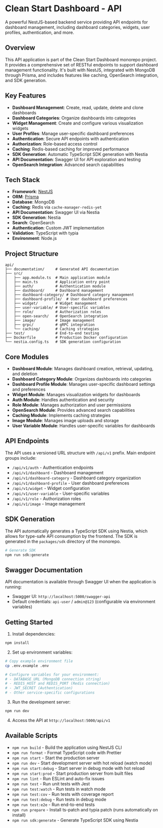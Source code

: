 # Clean Start Dashboard - API

A powerful NestJS-based backend service providing API endpoints for dashboard management, including dashboard categories, widgets, user profiles, authentication, and more.

## Overview

This API application is part of the Clean Start Dashboard monorepo project. It provides a comprehensive set of RESTful endpoints to support dashboard management functionality. It's built with NestJS, integrated with MongoDB through Prisma, and includes features like caching, OpenSearch integration, and SDK generation.

## Key Features

- **Dashboard Management**: Create, read, update, delete and clone dashboards
- **Dashboard Categories**: Organize dashboards into categories
- **Widget Management**: Create and configure various visualization widgets
- **User Profiles**: Manage user-specific dashboard preferences
- **Authentication**: Secure API endpoints with authentication
- **Authorization**: Role-based access control
- **Caching**: Redis-based caching for improved performance
- **SDK Generation**: Automatic TypeScript SDK generation with Nestia
- **API Documentation**: Swagger UI for API exploration and testing
- **OpenSearch Integration**: Advanced search capabilities

## Tech Stack

- **Framework**: [NestJS](https://nestjs.com/)
- **ORM**: [Prisma](https://www.prisma.io/)
- **Database**: MongoDB
- **Caching**: Redis via `cache-manager-redis-yet`
- **API Documentation**: Swagger UI via Nestia
- **SDK Generation**: Nestia
- **Search**: OpenSearch
- **Authentication**: Custom JWT implementation
- **Validation**: TypeScript with typia
- **Environment**: Node.js

## Project Structure

```
api/
├── documentation/     # Generated API documentation
├── src/
│   ├── app.module.ts  # Main application module
│   ├── main.ts        # Application entry point
│   ├── auth/          # Authentication module
│   ├── dashboard/     # Dashboard management
│   ├── dashboard-category/ # Dashboard category management
│   ├── dashboard-profile/  # User dashboard preferences
│   ├── widget/        # Widget management
│   ├── user-variable/ # User-specific variables
│   ├── role/          # Authorization roles
│   ├── open-search/   # OpenSearch integration
│   ├── image/         # Image management
│   ├── grpc/          # gRPC integration
│   └── caching/       # Caching strategies
├── test/              # End-to-end testing
├── Dockerfile         # Production Docker configuration
└── nestia.config.ts   # SDK generation configuration
```

## Core Modules

- **Dashboard Module**: Manages dashboard creation, retrieval, updating, and deletion
- **Dashboard Category Module**: Organizes dashboards into categories
- **Dashboard Profile Module**: Manages user-specific dashboard settings and preferences
- **Widget Module**: Manages visualization widgets for dashboards
- **Auth Module**: Handles authentication and security
- **Role Module**: Manages authorization and user permissions
- **OpenSearch Module**: Provides advanced search capabilities
- **Caching Module**: Implements caching strategies
- **Image Module**: Manages image uploads and storage
- **User Variable Module**: Handles user-specific variables for dashboards

## API Endpoints

The API uses a versioned URL structure with `/api/v1` prefix. Main endpoint groups include:

- `/api/v1/auth` - Authentication endpoints
- `/api/v1/dashboard` - Dashboard management
- `/api/v1/dashboard-category` - Dashboard category organization
- `/api/v1/dashboard-profile` - User dashboard preferences
- `/api/v1/widget` - Widget configuration
- `/api/v1/user-variable` - User-specific variables
- `/api/v1/role` - Authorization roles
- `/api/v1/image` - Image management

## SDK Generation

The API automatically generates a TypeScript SDK using Nestia, which allows for type-safe API consumption by the frontend. The SDK is generated in the `packages/sdk` directory of the monorepo.

```bash
# Generate SDK
npm run sdk:generate
```

## Swagger Documentation

API documentation is available through Swagger UI when the application is running:

- Swagger UI: `http://localhost:5000/swagger-api`
- Default credentials: `api-user` / `admin@123` (configurable via environment variables)

## Getting Started

1. Install dependencies:

```bash
npm install
```

2. Set up environment variables:

```bash
# Copy example environment file
cp .env.example .env

# Configure variables for your environment:
# - DATABASE_URL (MongoDB connection string)
# - REDIS_HOST and REDIS_PORT (Redis connection)
# - JWT_SECRET (Authentication)
# - Other service-specific configurations
```

3. Run the development server:

```bash
npm run dev
```

4. Access the API at `http://localhost:5000/api/v1`

## Available Scripts

- `npm run build` - Build the application using NestJS CLI
- `npm run format` - Format TypeScript code with Prettier
- `npm run start` - Start the production server
- `npm run dev` - Start development server with hot reload (watch mode)
- `npm run start:debug` - Start server in debug mode with hot reload
- `npm run start:prod` - Start production server from built files
- `npm run lint` - Run ESLint and auto-fix issues
- `npm run test` - Run unit tests with Jest
- `npm run test:watch` - Run tests in watch mode
- `npm run test:cov` - Run tests with coverage report
- `npm run test:debug` - Run tests in debug mode
- `npm run test:e2e` - Run end-to-end tests
- `npm run prepare` - Install ts-patch and typia patch (runs automatically on install)
- `npm run sdk:generate` - Generate TypeScript SDK using Nestia
